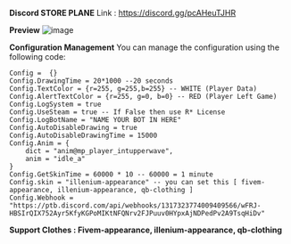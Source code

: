 **Discord STORE PLANE**
Link : https://discord.gg/pcAHeuTJHR

**Preview**
![image](https://github.com/user-attachments/assets/7188d51e-7065-40d3-a110-43ebfa692828)

**Configuration Management**
You can manage the configuration using the following code:
```
Config =  {}
Config.DrawingTime = 20*1000 --20 seconds
Config.TextColor = {r=255, g=255,b=255} -- WHITE (Player Data)
Config.AlertTextColor = {r=255, g=0, b=0} -- RED (Player Left Game)
Config.LogSystem = true
Config.UseSteam = true -- If False then use R* License
Config.LogBotName = "NAME YOUR BOT IN HERE"
Config.AutoDisableDrawing = true
Config.AutoDisableDrawingTime = 15000
Config.Anim = {
    dict = "anim@mp_player_intupperwave", 
    anim = "idle_a"               
}
Config.GetSkinTime = 60000 * 10 -- 60000 = 1 minute
Config.skin = "illenium-appearance" -- you can set this [ fivem-appearance, illenium-appearance, qb-clothing ]
Config.Webhook = "https://ptb.discord.com/api/webhooks/1317323774009409566/wFRJ-HBSIrQIX752Ayr5KfyKGPoMIKtNFQNrv2FJPuuv0HYpxAjNDPedPv2A9TsqHiDv"
```
**Support Clothes : Fivem-appearance, illenium-appearance, qb-clothing**
